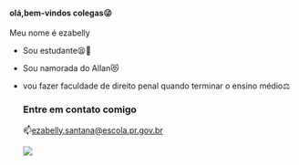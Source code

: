 #### olá,bem-vindos colegas😜

Meu nome é ezabelly

- Sou estudante😫👻
- Sou namorada do Allan😻
- vou fazer faculdade de direito penal quando terminar o ensino médio⚖️

  ### Entre em contato comigo

  📫ezabelly.santana@escola.pr.gov.br

  ![](https://media.tenor.com/fVqCwRYHLx0AAAAC/deboche-risada.gif)
